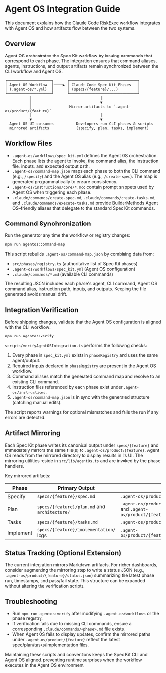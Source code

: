 # Agent OS Integration Guide

This document explains how the Claude Code RiskExec workflow integrates with Agent OS and how artifacts flow between the two systems.

## Overview

Agent OS orchestrates the Spec Kit workflow by issuing commands that correspond to each phase. The integration ensures that command aliases, agents, instructions, and output artifacts remain synchronized between the CLI workflow and Agent OS.

```
┌────────────────────┐      ┌───────────────────────────────┐
│ Agent OS Workflow  │────▶ │ Claude Code Spec Kit Phases   │
│ (.agent-os/*.yml)  │      │ (specs/{feature}/...)         │
└────────────────────┘      └───────────────────────────────┘
           │                               │
           │                               ▼
           │                 Mirror artifacts to `.agent-os/product/{feature}`
           │                               │
           ▼                               ▼
  Agent OS UI consumes          Developers run CLI phases & scripts
  mirrored artifacts            (specify, plan, tasks, implement)
```

## Workflow Files

* `.agent-os/workflows/spec_kit.yml` defines the Agent OS orchestration. Each phase lists the agent to invoke, the command alias, the instruction file, inputs, and expected output path.
* `.agent-os/command-map.json` maps each phase to both the CLI command (e.g., `/specify`) and the Agent OS alias (e.g., `/create-spec`). The map is generated programmatically to ensure consistency.
* `.agent-os/instructions/core/*.mdc` contain prompt snippets used by Agent OS when triggering each phase.
* `.claude/commands/create-spec.md`, `.claude/commands/create-tasks.md`, and `.claude/commands/execute-tasks.md` provide BuilderMethods Agent OS–friendly aliases that delegate to the standard Spec Kit commands.

## Command Synchronization

Run the generator any time the workflow or registry changes:

```bash
npm run agentos:command-map
```

This script rebuilds `.agent-os/command-map.json` by combining data from:

* `src/phases/registry.ts` (authoritative list of Spec Kit phases)
* `.agent-os/workflows/spec_kit.yml` (Agent OS configuration)
* `.claude/commands/*.md` (available CLI commands)

The resulting JSON includes each phase's agent, CLI command, Agent OS command alias, instruction path, inputs, and outputs. Keeping the file generated avoids manual drift.

## Integration Verification

Before shipping changes, validate that the Agent OS configuration is aligned with the CLI workflow:

```bash
npm run agentos:verify
```

`scripts/verifyAgentOSIntegration.ts` performs the following checks:

1. Every phase in `spec_kit.yml` exists in `phaseRegistry` and uses the same agent/output.
2. Required inputs declared in `phaseRegistry` are present in the Agent OS workflow.
3. Command aliases match the generated command map and resolve to an existing CLI command.
4. Instruction files referenced by each phase exist under `.agent-os/instructions`.
5. `.agent-os/command-map.json` is in sync with the generated structure (catching manual edits).

The script reports warnings for optional mismatches and fails the run if any errors are detected.

## Artifact Mirroring

Each Spec Kit phase writes its canonical output under `specs/{feature}` and immediately mirrors the same file(s) to `.agent-os/product/{feature}`. Agent OS reads from the mirrored directory to display results in its UI. The mirroring utilities reside in `src/lib/agentOs.ts` and are invoked by the phase handlers.

Key mirrored artifacts:

| Phase      | Primary Output                        | Mirrored Location                                                             |
|------------|----------------------------------------|---------------------------------------------------------------------------------|
| Specify    | `specs/{feature}/spec.md`              | `.agent-os/product/{feature}/specs/{feature}/spec.md`                          |
| Plan       | `specs/{feature}/plan.md` and `architecture/` | `.agent-os/product/{feature}/specs/{feature}/plan.md` and `.agent-os/product/{feature}/specs/{feature}/architecture/` |
| Tasks      | `specs/{feature}/tasks.md`             | `.agent-os/product/{feature}/specs/{feature}/tasks.md`                         |
| Implement  | `specs/{feature}/implementation/` logs | `.agent-os/product/{feature}/specs/{feature}/implementation/`                  |

## Status Tracking (Optional Extension)

The current integration mirrors Markdown artifacts. For richer dashboards, consider augmenting the mirroring step to write a status JSON (e.g., `.agent-os/product/{feature}/status.json`) summarizing the latest phase run, timestamps, and pass/fail state. This structure can be expanded without altering the verification scripts.

## Troubleshooting

* Run `npm run agentos:verify` after modifying `.agent-os/workflows` or the phase registry.
* If verification fails due to missing CLI commands, ensure a corresponding `.claude/commands/<phase>.md` file exists.
* When Agent OS fails to display updates, confirm the mirrored paths under `.agent-os/product/{feature}` reflect the latest spec/plan/tasks/implementation files.

Maintaining these scripts and conventions keeps the Spec Kit CLI and Agent OS aligned, preventing runtime surprises when the workflow executes in the Agent OS environment.
